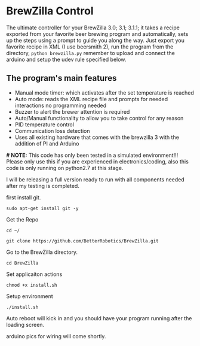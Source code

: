 BrewZilla Control 
==================
The ultimate controller for your BrewZilla 3.0; 3.1; 3.1.1; it takes a recipe exported from your favorite beer brewing program and automatically, sets up the steps using a prompt to guide you along the way. Just export you favorite recipe in XML (I use beersmith 2), run the program from the directory, ```python brewzilla.py``` remember to upload and connect the arduino and setup the udev rule specified below. 

The program's main features
----------------------------
- Manual mode timer: which activates after the set temperature is reached
- Auto mode: reads the XML recipe file and prompts for needed interactions no programming needed
- Buzzer to alert the brewer attention is required
- Auto/Manual functionality to allow you to take control for any reason
- PID temperature control
- Communication loss detection
- Uses all existing hardware that comes with the brewzilla 3 with the addition of PI and Arduino



<b># NOTE:</b> This code has only been tested in a simulated environment!!! Please only use this if you are experienced in electronics/coding, also this code is only running on python2.7 at this stage.

I will be releasing a full version ready to run with all components needed after my testing is completed. 

first install git.
```
sudo apt-get install git -y 
```

Get the Repo
```
cd ~/
```

```
git clone https://github.com/BetterRobotics/BrewZilla.git
```

Go to the BrewZilla directory.
```
cd BrewZilla
```
Set applicaiton actions
```
chmod +x install.sh
```
Setup environment
```
./install.sh
```

Auto reboot will kick in and you should have your program running after the loading screen. 

arduino pics for wiring will come shortly. 



